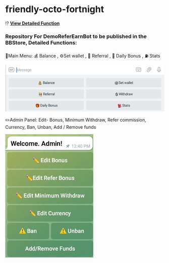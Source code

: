 # friendly-octo-fortnight 
⁉️ <b>[View Detailed Function](https://github.com/Untoldhacker-Dev/friendly-octo-fortnight/tree/BB_Export_1634291956/command-functions)</b>
<h3> Repository For DemoReferEarnBot to be published in the BBStore, Detailed Functions: </h3>
<p>👥Main Menu: 💰 Balance , ⚙️Set wallet , 👫 Referral , 🎁 Daily Bonus , ⛽ Stats</p>


![Main Menu](https://github.com/Untoldhacker-Dev/pictoQue/blob/main/Screenshot_2021-10-16-07-47-03-370.jpeg)

<p> ✏️Admin Panel: Edit- Bonus, Minimum Withdraw, Refer commission, Currency,  Ban, Unban, Add / Remove funds </p>


![Admin Panel](https://github.com/Untoldhacker-Dev/pictoQue/blob/main/Screenshot_2021-10-16-07-56-53-706.jpeg)